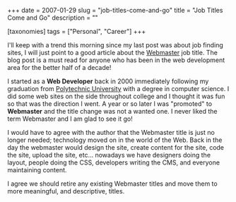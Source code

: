 +++
date = 2007-01-29
slug = "job-titles-come-and-go"
title = "Job Titles Come and Go"
description = ""

[taxonomies]
tags = ["Personal", "Career"]
+++

I'll keep with a trend this morning since my last post was about job finding sites, I will just point to a good article about the [Webmaster](http://blog.rightbrainnetworks.com/2007/01/28/who-killed-the-webmaster/) job title. The blog post is a must read for anyone who has been in the web development area for the better half of a decade!

<!-- more -->

I started as a **Web Developer** back in 2000 immediately following my graduation from [Polytechnic University](http://www.poly.edu) with a degree in computer science. I did some web sites on the side throughout college and I thought it was fun so that was the direction I went. A year or so later I was "promoted" to **Webmaster** and the title change was not a wanted one. I never liked the term Webmaster and I am glad to see it go!

I would have to agree with the author that the Webmaster title is just no longer needed; technology moved on in the world of the Web. Back in the day the webmaster would design the site, create content for the site, code the site, upload the site, etc... nowadays we have designers doing the layout, people doing the CSS, developers writing the CMS, and everyone maintaining content. 

I agree we should retire any existing Webmaster titles and move them to more meaningful, and descriptive, titles.